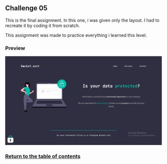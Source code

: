 ## Challenge 05
This is the final assignment. In this one, i was given only the layout. I had to recreate it by coding it from scratch.

This assignment was made to practice everything i learned this level.

### Preview
![Preview](docs/images/preview.png)

### [Return to the table of contents](#table-of-contents)